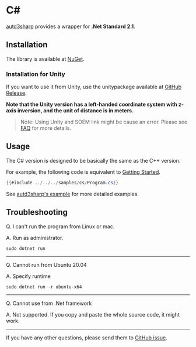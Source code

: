 # C\#

[autd3sharp](https://github.com/shinolab/autd3/tree/master/cs) provides a wrapper for **.Net Standard 2.1**.

## Installation

The library is available at [NuGet](https://www.nuget.org/packages/autd3sharp).

### Installation for Unity

If you want to use it from Unity, use the unitypackage available at [GitHub Release](https://github.com/shinolab/autd3/releases).

**Note that the Unity version has a left-handed coordinate system with z-axis inversion, and the unit of distance is in meters.**

> Note: Using Unity and SOEM link might be cause an error. Please see [FAQ](https://shinolab.github.io/autd3/book/en/FAQ/faq#frequent-send-failures-when-using-linksoem) for more details. 

## Usage

The C\# version is designed to be basically the same as the C++ version.

For example, the following code is equivalent to [Getting Started](../Users_Manual/getting_started.md).

```csharp
{{#include ../../../samples/cs/Program.cs}}
```

See [autd3sharp's example](https://github.com/shinolab/autd3/tree/master/cs/example) for more detailed examples.

## Troubleshooting

Q. I can't run the program from Linux or mac.

A. Run as administrator.

```
sudo dotnet run
```

---

Q. Cannot run from Ubuntu 20.04

A. Specify runtime

```
sudo dotnet run -r ubuntu-x64
```

---

Q. Cannot use from .Net framework

A. Not supported. If you copy and paste the whole source code, it might work.

---

If you have any other questions, please send them to [GitHub issue](https://github.com/shinolab/autd3/issues).
